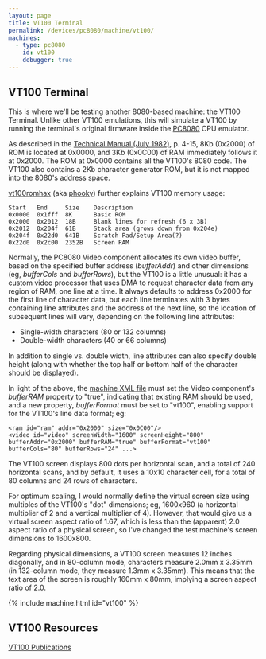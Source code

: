 ```yaml
---
layout: page
title: VT100 Terminal
permalink: /devices/pc8080/machine/vt100/
machines:
  - type: pc8080
    id: vt100
    debugger: true
---
```


VT100 Terminal
--------------

This is where we'll be testing another 8080-based machine: the VT100 Terminal. Unlike other VT100 emulations,
this will simulate a VT100 by running the terminal's original firmware inside the [PC8080](/modules/pc8080/) CPU emulator.

As described in the [Technical Manual (July 1982)](http://bitsavers.informatik.uni-stuttgart.de/pdf/dec/terminal/vt100/EK-VT100-TM-003_VT100_Technical_Manual_Jul82.pdf),
p. 4-15, 8Kb (0x2000) of ROM is located at 0x0000, and 3Kb (0x0C00) of RAM immediately follows it at 0x2000.  The ROM at
0x0000 contains all the VT100's 8080 code.  The VT100 also contains a 2Kb character generator ROM, but it is not
mapped into the 8080's address space.

[vt100romhax](http://vt100romhax.tumblr.com/post/90697428973/the-vt100-memory-map-and-8080-disassembly)
(aka [phooky](https://github.com/phooky)) further explains VT100 memory usage:

	Start   End     Size    Description
	0x0000  0x1fff  8K      Basic ROM
	0x2000  0x2012  18B     Blank lines for refresh (6 x 3B)
	0x2012  0x204f  61B     Stack area (grows down from 0x204e)
	0x204f  0x22d0  641B    Scratch Pad/Setup Area(?)
	0x22d0  0x2c00  2352B   Screen RAM

Normally, the PC8080 Video component allocates its own video buffer, based on the specified buffer address
(*bufferAddr*) and other dimensions (eg, *bufferCols* and *bufferRows*), but the VT100 is a little unusual:
it has a custom video processor that uses DMA to request character data from any region of RAM, one line at a time.
It always defaults to address 0x2000 for the first line of character data, but each line terminates with 3 bytes
containing line attributes and the address of the next line, so the location of subsequent lines will vary,
depending on the following line attributes:

- Single-width characters (80 or 132 columns)
- Double-width characters (40 or 66 columns)

In addition to single vs. double width, line attributes can also specify double height (along with whether the
top half or bottom half of the character should be displayed).

In light of the above, the [machine XML file](machine.xml) must set the Video component's *bufferRAM* property
to "true", indicating that existing RAM should be used, and a new property, *bufferFormat* must be set to "vt100",
enabling support for the VT100's line data format; eg:

	<ram id="ram" addr="0x2000" size="0x0C00"/>
	<video id="video" screenWidth="1600" screenHeight="800" bufferAddr="0x2000" bufferRAM="true" bufferFormat="vt100" bufferCols="80" bufferRows="24" ...>

The VT100 screen displays 800 dots per horizontal scan, and a total of 240 horizontal scans, and by default,
it uses a 10x10 character cell, for a total of 80 columns and 24 rows of characters.

For optimum scaling, I would normally define the virtual screen size using multiples of the VT100's "dot" dimensions;
eg, 1600x960 (a horizontal multiplier of 2 and a vertical multiplier of 4).  However, that would give us a virtual screen
aspect ratio of 1.67, which is less than the (apparent) 2.0 aspect ratio of a physical screen, so I've changed the test
machine's screen dimensions to 1600x800.

Regarding physical dimensions, a VT100 screen measures 12 inches diagonally, and in 80-column mode, characters measure
2.0mm x 3.35mm (in 132-column mode, they measure 1.3mm x 3.35mm).  This means that the text area of the screen is roughly
160mm x 80mm, implying a screen aspect ratio of 2.0.

{% include machine.html id="vt100" %}

VT100 Resources
---------------

[VT100 Publications](/pubs/dec/vt100/)
